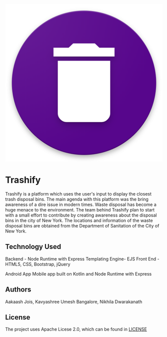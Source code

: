 ![Logo](./data/splash_image.png)


# Trashify

Trashify is a platform which uses the user's input to display the closest trash disposal bins.
The main agenda with this platform was the bring awareness of a dire issue in modern times.
Waste disposal has become a huge menace to the environment.
The team behind Trashify plan to start with a small effort to contribute by creating awareness about the disposal bins in the city of New York.
The locations and information of the waste disposal bins are obtained from the Department of Sanitation of the City of New York.

## Technology Used
Backend - Node Runtime with Express
Templating Engine- EJS
Front End -  HTML5, CSS, Bootstrap, jQuery

Android App
Mobile app built on Kotlin and Node Runtime with Express

## Authors
Aakaash Jois,
Kavyashree Umesh Bangalore,
Nikhila Dwarakanath

## License
The project uses Apache Licese 2.0, which can be found in [LICENSE](./LICENSE)
